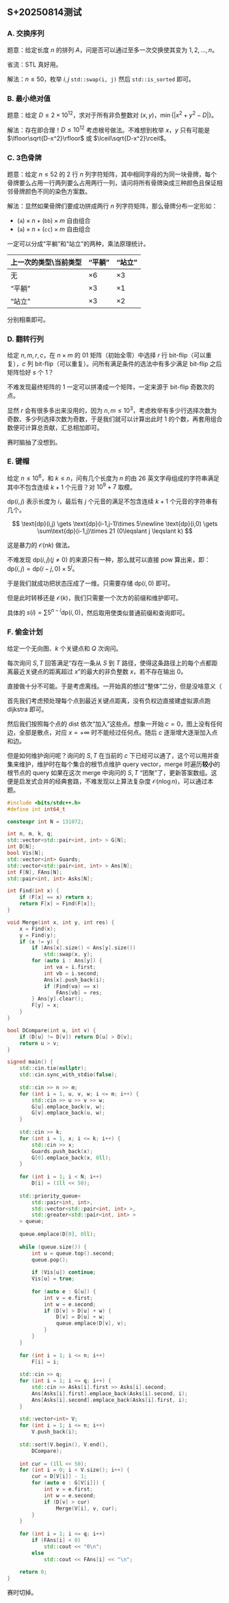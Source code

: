 ## S+20250814测试

### A. 交换序列

题意：给定长度 $n$ 的排列 $A$，问是否可以通过至多一次交换使其变为 $1,2,\dots,n$。

省流：STL 真好用。

解法：$n\leqslant 50$，枚举 $i,j$ `std::swap(i, j)` 然后 `std::is_sorted` 即可。

### B. 最小绝对值

题意：给定 $D\leqslant 2\times10^{12}$，求对于所有非负整数对 $(x,y)$，$\min\{|x^2+y^2-D|\}$。

解法：存在即合理！$D \leqslant 10^{12}$ 考虑根号做法。不难想到枚举 $x$，$y$ 只有可能是 $\lfloor\sqrt{D-x^2}\rfloor$ 或 $\lceil\sqrt{D-x^2}\rceil$。

### C. 3色骨牌

题意：给定 $n\leqslant 52$ 的 $2$ 行 $n$ 列字符矩阵，其中相同字母的为同一块骨牌，每个骨牌要么占用一行两列要么占用两行一列，请问将所有骨牌染成三种颜色且保证相邻骨牌颜色不同的染色方案数。

解法：显然如果骨牌们要成功拼成两行 $n$ 列字符矩阵，那么骨牌分布一定形如：

- $(\texttt{a})\times n + (\texttt{bb})\times m$ 自由组合
- $(\texttt{a})\times n + (\texttt{cc})\times m$ 自由组合

一定可以分成“平躺”和“站立”的两种，乘法原理统计。

|上一次的类型\当前类型|“平躺”|“站立”|
|:--|:--|:--|
|无|$\times 6$|$\times 3$|
|“平躺”|$\times 3$|$\times 1$|
|“站立”|$\times 3$|$\times 2$|

分别相乘即可。

### D. 翻转行列

给定 $n,m,r,c$，在 $n\times m$  的 $01$ 矩阵（初始全零）中选择 $r$ 行 bit-flip（可以重复），$c$ 列 bit-flip（可以重复）。问所有满足条件的选法中有多少满足 bit-flip 之后矩阵恰好 $s$ 个 $1$？

不难发现最终矩阵的 $1$ 一定可以拼凑成一个矩阵，一定来源于 bit-flip 奇数次的点。

显然 $r$ 会有很多多出来没用的，因为 $n,m\leqslant 10^3$，考虑枚举有多少行选择次数为奇数、多少列选择次数为奇数，于是我们就可以计算出此时 $1$ 的个数，再套用组合数便可计算总贡献，汇总相加即可。

赛时脑抽了没想到。

### E. 键帽

给定 $n\leqslant 10^6$，和 $k\leqslant n$，问有几个长度为 $n$ 的由 $26$ 英文字母组成的字符串满足其中不包含连续 $k + 1$ 个元音？对 $10^9+7$ 取模。

$\text{dp}(i,j)$ 表示长度为 $i$，最后有 $j$ 个元音的满足不包含连续 $k+1$ 个元音的字符串有几个。

$$
\text{dp}(i,j) \gets \text{dp}(i-1,j-1)\times 5\newline
\text{dp}(i,0) \gets \sum\text{dp}(i-1,j)\times 21 (0\leqslant j \leqslant k)
$$

这是暴力的 $\mathcal{O}(nk)$ 做法。

不难发现 $\text{dp}(i,j) (j\neq 0)$ 的来源只有一种，那么就可以直接 pow 算出来，即：
$\text{dp}(i,j)=\text{dp}(i-j,0)\times 5^j$。

于是我们就成功把状态压成了一维。只需要存储 $\text{dp}(i,0)$ 即可。

但是此时转移还是 $\mathcal{O}(k)$，我们只需要一个次方的前缀和维护即可。

具体的 $s(i)=\sum 5^{n-i}\text{dp}(i,0)$，然后取用使类似普通前缀和查询即可。

### F. 偷金计划

给定一个无向图、$k$ 个关键点和 $Q$ 次询问。

每次询问 $S,T$ 回答满足“存在一条从 $S$ 到 $T$ 路径，使得这条路径上的每个点都距离最近关键点的距离超过 $x$”的最大的非负整数 $x$，若不存在输出 $0$。

直接做十分不可能。于是考虑离线。一开始真的想过“整体”二分，但是没啥意义（

首先我们考虑预处理每个点到最近关键点距离，没有负权边直接建虚拟源点跑 dijkstra 即可。

然后我们按照每个点的 dist 依次“加入”这些点。想象一开始 $c=0$，图上没有任何边，全部是散点，对应 $x=+\infty$ 时不能经过任何点。随后 $c$ 逐渐增大逐渐加入点和边。

但是如何维护询问呢？询问的 $S,T$ 在当前的 $c$ 下已经可以通了，这个可以用并查集来维护，维护时在每个集合的根节点维护 $\text{query}$ vector，merge 时遍历**较小**的根节点的 $\text{query}$ 如果在这次 merge 中询问的 $S,T$ “团聚”了，更新答案数组。这便是启发式合并的经典套路，不难发现以上算法复杂度 $\mathcal{O}(n\log n)$，可以通过本题。

```cpp
#include <bits/stdc++.h>
#define int int64_t

constexpr int N = 131072;

int n, m, k, q;
std::vector<std::pair<int, int> > G[N];
int D[N];
bool Vis[N];
std::vector<int> Guards; 
std::vector<std::pair<int, int> > Ans[N];
int F[N], FAns[N];
std::pair<int, int> Asks[N];

int Find(int x) {
	if (F[x] == x) return x;
	return F[x] = Find(F[x]);
}

void Merge(int x, int y, int res) {
	x = Find(x);
	y = Find(y);
	if (x != y) {
		if (Ans[x].size() < Ans[y].size()) 
			std::swap(x, y);
		for (auto i : Ans[y]) {
			int va = i.first;
			int vb = i.second;
			Ans[x].push_back(i);
			if (Find(va) == x) 
				FAns[vb] = res;
		} Ans[y].clear();
		F[y] = x;	
	} 	
}

bool DCompare(int u, int v) {
	if (D[u] != D[v]) return D[u] > D[v];
	return u > v;
}

signed main() {
	std::cin.tie(nullptr);
	std::cin.sync_with_stdio(false);
	
	std::cin >> n >> m;
	for (int i = 1, u, v, w; i <= m; i++) {
		std::cin >> u >> v >> w;
		G[u].emplace_back(v, w);
		G[v].emplace_back(u, w);
	}
	
	std::cin >> k;
	for (int i = 1, x; i <= k; i++) {
		std::cin >> x;
		Guards.push_back(x);
		G[0].emplace_back(x, 0ll);
	}
	
	for (int i = 1; i < N; i++)
		D[i] = (1ll << 50);
		
	std::priority_queue<
		std::pair<int, int>,
		std::vector<std::pair<int, int> >, 
		std::greater<std::pair<int, int> >
	> queue;
	
	queue.emplace(D[0], 0ll);
	
	while (queue.size()) {
		int u = queue.top().second;
		queue.pop();
		
		if (Vis[u]) continue;
		Vis[u] = true;
		
		for (auto e : G[u]) {
			int v = e.first;
			int w = e.second;
			if (D[v] > D[u] + w) {
				D[v] = D[u] + w;
				queue.emplace(D[v], v);
			}
		}
	}
	
	for (int i = 1; i <= n; i++)
		F[i] = i;
	
	std::cin >> q;
	for (int i = 1; i <= q; i++) {
		std::cin >> Asks[i].first >> Asks[i].second;
		Ans[Asks[i].first].emplace_back(Asks[i].second, i);
		Ans[Asks[i].second].emplace_back(Asks[i].first, i);
	}
	
	std::vector<int> V;
	for (int i = 1; i <= n; i++)
		V.push_back(i);
	
	std::sort(V.begin(), V.end(), 
		DCompare);
	
	int cur = (1ll << 50); 
	for (int i = 0; i < V.size(); i++) {
		cur = D[V[i]] - 1;
		for (auto e : G[V[i]]) {
			int v = e.first;
			int w = e.second;
			if (D[v] > cur) 
				Merge(V[i], v, cur);
		}
	}
	
	for (int i = 1; i <= q; i++)
		if (FAns[i] < 0) 
			std::cout << "0\n";
		else
			std::cout << FAns[i] << "\n";
	
	return 0;
}
```

赛时切掉。

